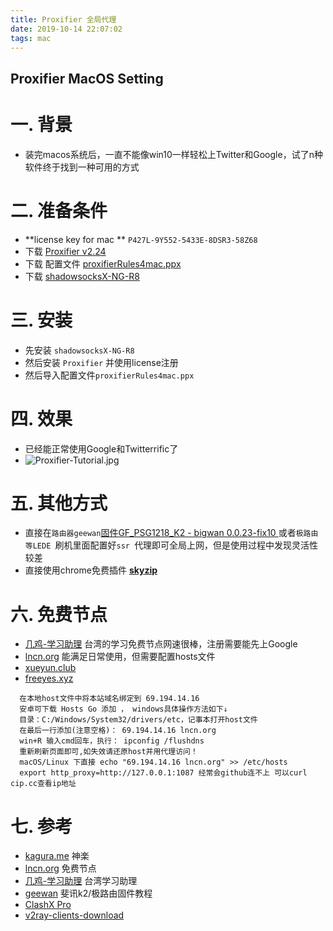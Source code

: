 ```yaml
---
title: Proxifier 全局代理
date: 2019-10-14 22:07:02
tags: mac
---
```


Proxifier MacOS Setting
---
# 一.  背景

* 装完macos系统后，一直不能像win10一样轻松上Twitter和Google，试了n种软件终于找到一种可用的方式
  <!--more-->

# 二.  准备条件
* **license key for mac **  `P427L-9Y552-5433E-8DSR3-58Z68` 
* 下载   [Proxifier v2.24](https://proxifier.com/download/ProxifierMac.dmg) 
* 下载  配置文件 [proxifierRules4mac.ppx](https://github.com/codewindy/mac_soft/blob/master/proxifierRules4mac.ppx)
* 下载  [shadowsocksX-NG-R8](https://github.com/codewindy/mac_soft/blob/master/ShadowsocksX-NG-R8.dmg)

# 三.  安装
* 先安装 `shadowsocksX-NG-R8`
* 然后安装 `Proxifier` 并使用license注册
* 然后导入配置文件`proxifierRules4mac.ppx`

# 四.  效果
* 已经能正常使用Google和Twitterrific了
* ![Proxifier-Tutorial.jpg](https://i.loli.net/2019/10/14/EUSiaK9mWbBgNJH.jpg)
# 五.  其他方式
* 直接在`路由器geewan`[固件GF_PSG1218_K2 - bigwan 0.0.23-fix10 ](http://dl.geewan.com/%E5%85%A8%E9%83%A8%E5%8E%86%E5%8F%B2%E5%9B%BA%E4%BB%B6/0.0.23/)或者`极路由等LEDE `刷机里面配置好`ssr `代理即可全局上网，但是使用过程中发现灵活性较差
* 直接使用chrome免费插件 [**skyzip**](https://github.com/codewindy/soft-common/blob/master/skyzip.crx)


# 六.  免费节点

* [几鸡-学习助理](https://ji-f.pw/signin) 台湾的学习免费节点网速很棒，注册需要能先上Google
* [lncn.org](https://lncn.org/) 能满足日常使用，但需要配置hosts文件
* [xueyun.club](https://xueyun.club/auth/register)
* [freeyes.xyz](https://freeyes.xyz)
  
```shell
  在本地host文件中将本站域名绑定到 69.194.14.16
  安卓可下载 Hosts Go 添加 ， windows具体操作方法如下↓
  目录：C:/Windows/System32/drivers/etc，记事本打开host文件
  在最后一行添加(注意空格)： 69.194.14.16 lncn.org
  win+R 输入cmd回车，执行： ipconfig /flushdns
  重新刷新页面即可,如失效请还原host并用代理访问！
  macOS/Linux 下直接 echo "69.194.14.16 lncn.org" >> /etc/hosts 
  export http_proxy=http://127.0.0.1:1087 经常会github连不上 可以curl cip.cc查看ip地址
```
# 七.  参考
* [kagura.me](https://www.kagura.me/dev/20190324005534.html)   神楽
* [lncn.org](https://lncn.org/)   免费节点
* [几鸡-学习助理](https://ji-f.pw/signin) 台湾学习助理
* [geewan](http://dl.geewan.com/%E6%96%90%E8%AE%AF%E8%B7%AF%E7%94%B1-Phicomm/%E6%9C%80%E6%96%B0%E5%85%8D%E6%8B%86%E6%9C%BA%E6%96%90%E8%AE%AFK1K2%E5%88%B7%E6%9E%81%E7%8E%A9%E5%9B%BA%E4%BB%B6%E6%95%99%E7%A8%8B.rar) 斐讯k2/极路由固件教程
* [ClashX Pro](https://install.appcenter.ms/users/clashx/apps/clashx-pro/distribution_groups/public)
* [v2ray-clients-download](https://tlanyan.pp.ua/v2ray-clients-download/)